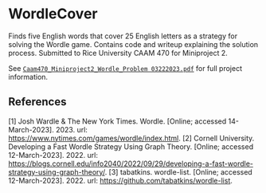 # WordleCover
Finds five English words that cover 25 English letters as a strategy for solving the Wordle game. Contains code and writeup explaining the solution process. Submitted to Rice University CAAM 470 for Miniproject 2.

See [`Caam470_Miniproject2_Wordle_Problem 03222023.pdf`](https://github.com/SeventhPrize/WordleCover/blob/main/Caam470_Miniproject2_Wordle_Problem%2003222023.pdf) for full project information.

## References
[1] Josh Wardle & The New York Times. Wordle. [Online; accessed 14-March-2023]. 2023. url: https://www.nytimes.com/games/wordle/index.html.
[2] Cornell University. Developing a Fast Wordle Strategy Using Graph Theory. [Online; accessed 12-March-2023]. 2022. url: https://blogs.cornell.edu/info2040/2022/09/29/developing-a-fast-wordle-strategy-using-graph-theory/.
[3] tabatkins. wordle-list. [Online; accessed 12-March-2023]. 2022. url: https://github.com/tabatkins/wordle-list.
